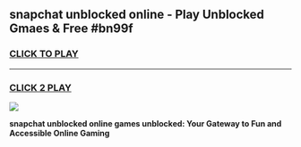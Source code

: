 
## snapchat unblocked online - Play Unblocked Gmaes & Free #bn99f
<h3>
<a href="https://news.freeplayer.one?title=snapchat_unblocked_online&ref=24F">CLICK TO PLAY</a></h3>
<hr>

<h3>
<a href="https://news.freeplayer.one?title=snapchat_unblocked_online&ref=24F">CLICK 2 PLAY</a>
  
</h3>

<a href="https://news.freeplayer.one?title=snapchat_unblocked_online&ref=24F/"><img src="https://clearcache.store/games.png"></a>


**snapchat unblocked online games unblocked: Your Gateway to Fun and Accessible Online Gaming**
